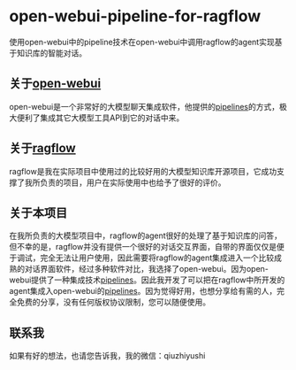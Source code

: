 # open-webui-pipeline-for-ragflow
使用open-webui中的pipeline技术在open-webui中调用ragflow的agent实现基于知识库的智能对话。
## 关于[open-webui](https://github.com/open-webui/open-webui)
open-webui是一个非常好的大模型聊天集成软件，他提供的[pipelines](https://github.com/open-webui/pipelines)的方式，极大便利了集成其它大模型工具API到它的对话中来。
## 关于[ragflow](https://github.com/infiniflow/ragflow)
ragflow是我在实际项目中使用过的比较好用的大模型知识库开源项目，它成功支撑了我所负责的项目，用户在实际使用中也给予了很好的评价。
## 关于本项目
在我所负责的大模型项目中，ragflow的agent很好的处理了基于知识库的问答，但不幸的是，ragflow并没有提供一个很好的对话交互界面，自带的界面仅仅是便于调试，完全无法让用户使用，因此需要将ragflow的agent集成进入一个比较成熟的对话界面软件，经过多种软件对比，我选择了open-webui。因为open-webui提供了一种集成技术[pipelines](https://github.com/open-webui/pipelines)。因此我开发了可以把在ragflow中所开发的agent集成入open-webui的[pipelines](https://github.com/open-webui/pipelines)。因为觉得好用，也想分享给有需的人，完全免费的分享，没有任何版权协议限制，您可以随便使用。
## 联系我
如果有好的想法，也请您告诉我，我的微信：qiuzhiyushi
